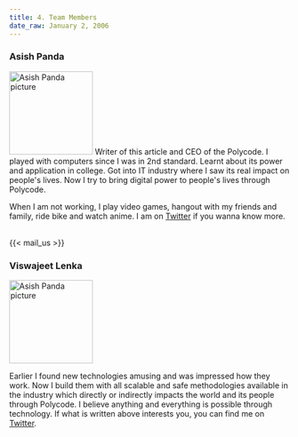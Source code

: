 ```yaml
---
title: 4. Team Members
date_raw: January 2, 2006
---
```


### Asish Panda
<img src="https://achebazaarpublic.s3.ap-south-1.amazonaws.com/TeamPhoto/asish-circle.png"  alt="Asish Panda picture" width = 150px height = 150px > 
Writer of this article and CEO of the Polycode. I played with computers since I was in 2nd standard. Learnt about its power and application in college. 
Got into IT industry where I saw its real impact on people's lives. Now I try to bring digital power to people's lives through Polycode.

When I am not working, I play video games, hangout with my friends and family, ride bike and watch anime. I am on [Twitter](https://twitter.com/kaichogami) if you wanna know more.

<br>
{{< mail_us >}}
<br>

### Viswajeet Lenka
<img src="https://achebazaarpublic.s3.ap-south-1.amazonaws.com/TeamPhoto/viswajeet_circle.png"  alt="Asish Panda picture" width = 150px height = 150px > 

Earlier I found new technologies amusing and was impressed how they work. 
Now I build them with all scalable and safe methodologies available in the industry which directly or indirectly impacts the world and its people through Polycode. 
I believe anything and everything is possible through technology.
If what is written above interests you, you can find me on [Twitter](https://twitter.com/ViswajeetLenka).

